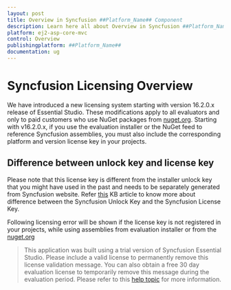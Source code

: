 ```yaml
---
layout: post
title: Overview in Syncfusion ##Platform_Name## Component
description: Learn here all about Overview in Syncfusion ##Platform_Name## component of Syncfusion Essential JS 2 and more.
platform: ej2-asp-core-mvc
control: Overview
publishingplatform: ##Platform_Name##
documentation: ug
---
```


# Syncfusion Licensing Overview

We have introduced a new licensing system starting with version 16.2.0.x release of Essential Studio. These modifications apply to all evaluators and only to paid customers who use NuGet packages from [nuget.org](https://www.nuget.org/packages?q=syncfusion). Starting with v16.2.0.x, if you use the evaluation installer or the NuGet feed to reference Syncfusion assemblies, you must also include the corresponding platform and version license key in your projects.

## Difference between unlock key and license key

Please note that this license key is different from the installer unlock key that you might have used in the past and needs to be separately generated from Syncfusion website. Refer [this](https://www.syncfusion.com/kb/8950/difference-between-the-unlock-key-and-licensing-key) KB article to know more about difference between the Syncfusion Unlock Key and the Syncfusion License Key.

Following licensing error will be shown if the license key is not registered in your projects, while using assemblies from evaluation installer or from the [nuget.org](https://www.nuget.org/packages?q=syncfusion)

> This application was built using a trial version of Syncfusion Essential Studio. Please include a valid license to permanently remove this license validation message. You can also obtain a free 30 day evaluation license to temporarily remove this message during the evaluation period. Please refer to this [help topic](https://help.syncfusion.com/common/essential-studio/licensing/license-key) for more information.